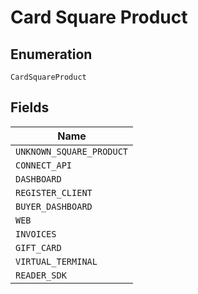 
# Card Square Product

## Enumeration

`CardSquareProduct`

## Fields

| Name |
|  --- |
| `UNKNOWN_SQUARE_PRODUCT` |
| `CONNECT_API` |
| `DASHBOARD` |
| `REGISTER_CLIENT` |
| `BUYER_DASHBOARD` |
| `WEB` |
| `INVOICES` |
| `GIFT_CARD` |
| `VIRTUAL_TERMINAL` |
| `READER_SDK` |

